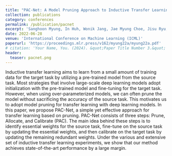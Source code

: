 ```yaml
---
title: "PAC-Net: A Model Pruning Approach to Inductive Transfer Learning"
collection: publications
category: conferences
permalink: /publication/pacnet
excerpt: 'Sanghoon Myung, In Huh, Wonik Jang, Jae Myung Choe, Jisu Ryu, Daesin Kim, Kee-Eung Kim, Changwook Jeong'
date: 2022-06-28
venue: 'International Conference on Machine Learning (ICML)'
paperurl: 'https://proceedings.mlr.press/v162/myung22a/myung22a.pdf'
# citation: 'Your Name, You. (2024). &quot;Paper Title Number 3.&quot; <i>GitHub Journal of Bugs</i>. 1(3).'
header:
  teaser: pacnet.png
---
```


Inductive transfer learning aims to learn from a small amount of training data for the target task by utilizing a pre-trained model from the source task. Most strategies that involve large-scale deep learning models adopt initialization with the pre-trained model and fine-tuning for the target task. However, when using over-parameterized models, we can often prune the model without sacrificing the accuracy of the source task. This motivates us to adopt model pruning for transfer learning with deep learning models. In this paper, we propose PAC-Net, a simple yet effective approach for transfer learning based on pruning. PAC-Net consists of three steps: Prune, Allocate, and Calibrate (PAC). The main idea behind these steps is to identify essential weights for the source task, fine-tune on the source task by updating the essential weights, and then calibrate on the target task by updating the remaining redundant weights. Under the various and extensive set of inductive transfer learning experiments, we show that our method achieves state-of-the-art performance by a large margin.